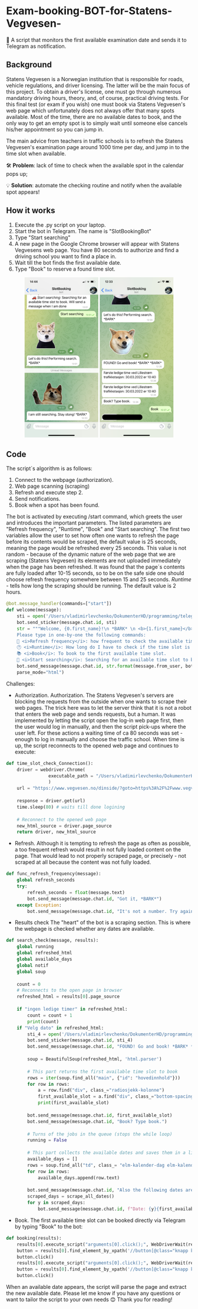 # Exam-booking-BOT-for-Statens-Vegvesen-
🤖 A script that monitors the first available examination date and sends it to Telegram  as notification.

## Background
Statens Vegvesen is a Norwegian institution that is responsible for roads, vehicle regulations, and driver licensing. The latter will be the main focus of this project.
To obtain a driver's license, one must go through numerous mandatory driving hours, theory, and, of course, practical driving tests. For this final test (or exam if you wish) one must book via Statens Vegvesen's web page which unfortunately does not always offer that many spots available. Most of the time, there are no available dates to book, and the only way to get an empty spot is to simply wait until someone else cancels his/her appointment so you can jump in.

The main advice from teachers in traffic schools is to refresh the Statens Vegvesen's examination page around 1000 time per day, and jump in to the time slot when available.  

🛠 **Problem**: lack of time to check when the available spot in the calendar pops up;

💡 **Solution**: automate the checking routine and notify when the available spot appears!

## How it works

1. Execute the .py script on your laptop.
2. Start the bot in Telegram. The name is "SlotBookingBot"
3. Type "Start searching"
4. A new page in the Google Chrome browser will appear with Statens Vegvesens web page. You have 80 seconds to authorize and find a driving school you want to find a place in.
5. Wait till the bot finds the first available date.
6. Type "Book" to reserve a found time slot. 

<p align="center">
<img src="images/IMG_8723.PNG" width="200">
<img src="images/IMG_8834.PNG" width="200">
  </p>

## Code

The script´s algorithm is as follows:
1. Connect to the webpage (authorization).
2. Web page scanning (scraping)
3. Refresh and execute step 2.
4. Send notifications. 
5. Book when a spot has been found.

The bot is activated by executing /start command, which greets the user and introduces the important parameters. The listed parameters are "Refresh frequency", "Runtime", "Book" and "Start searching". The first two variables allow the user to set how often one wants to refresh the page before its contents would be scraped, the default value is 25 seconds, meaning the page would be refreshed every 25 seconds. This value is not random - because of the dynamic nature of the web page that we are scraping (Statens Vegvesen) its elements are not uploaded immediately when the page has been refreshed. It was found that the page´s contents are fully loaded after 10-15 seconds, so to be on the safe side one should choose refresh frequency somewhere between 15 and 25 seconds. *Runtime* - tells how long the scraping should be running. The default value is 2 hours. 

```Python
@bot.message_handler(commands=["start"])
def welcome(message):
    sti = open('/Users/vladimirlevchenko/DokumenterHD/programming/telegram_bot/static/welcome.webp', 'rb')
    bot.send_sticker(message.chat.id, sti)
    str = """Welcome, {0.first_name}!\n *BARK* \n <b>{1.first_name}</b> is here to book a time slot for you at Statens Vegvesen.\n
    Please type in one-by-one the following commands:
    🏁 <i>Refresh frequency</i>: how frequent to check the available time. Type in a number which corresponds to seconds. Default is 25 seconds.
    🕐 <i>Runtime</i>: How long do I have to check if the time slot is available. Specify number of hours (Default value is 2 hours).
    📚 <i>Book</i>: To book to the first available time slot.
    🚗 <i>Start searching</i>: Searching for an available time slot to book. Will send a message when I am done"""
    bot.send_message(message.chat.id, str.format(message.from_user, bot.get_me()),
    parse_mode="html")
```

Challenges:
- Authorization. Authorization. The Statens Vegvesen's servers are blocking the requests from the outside when one wants to scrape their web pages. The trick here was to let the server think that it is not a robot that enters the web page and sends requests, but a human. It was implemented by letting the script open the log-in web page first, then the user would log in manually, and then the script pick-ups where the user left. For these actions a waiting time of ca 80 seconds was set - enough to log in manually and choose the traffic school. When time is up, the script reconnects to the opened web page and continues to execute:

```Python
def time_slot_check_Connection():
    driver = webdriver.Chrome(
                executable_path = "/Users/vladimirlevchenko/DokumenterHD/programming/telegram_bot/chromedriver_2"
                )
    url = "https://www.vegvesen.no/dinside/?goto=https%3A%2F%2Fwww.vegvesen.no%2Fdinside%2Fdittforerkort%2Ftimebestilling%2F"

    response = driver.get(url)
    time.sleep(80) # waits till done logining

    # Reconnect to the opened web page
    new_html_source = driver.page_source
    return driver, new_html_source
```
- Refresh. Although it is tempting to refresh the page as often as possible, a too frequent refresh would result in not fully loaded content on the page. That would lead to not properly scraped page, or precisely - not scraped at all because the content was not fully loaded.

```Python
def func_refresh_frequency(message):
    global refresh_seconds
    try:
        refresh_seconds = float(message.text)
        bot.send_message(message.chat.id, "Got it, *BARK*")
    except Exception:
        bot.send_message(message.chat.id, "It's not a number. Try again, *BARK*")
```

- Results check
The "heart" of the bot is a scraping section. This is where the webpage is checked whether any dates are available.

```Python
def search_check(message, results):
    global running
    global refreshed_html
    global available_days
    global notif
    global soup

    count = 0
    # Reconnects to the open page in browser
    refreshed_html = results[0].page_source

    if "ingen ledige timer" in refreshed_html:
        count = count + 1
        print(count)
    if "Velg dato" in refreshed_html:
        sti_4 = open('/Users/vladimirlevchenko/DokumenterHD/programming/telegram_bot/static/found.webp', 'rb')
        bot.send_sticker(message.chat.id, sti_4)
        bot.send_message(message.chat.id, "FOUND! Go and book! *BARK* *BARK*")

        soup = BeautifulSoup(refreshed_html, 'html.parser')

        # This part returns the first available time slot to book
        rows = iter(soup.find_all("main", {"id": "hovedinnhold"}))
        for row in rows:
            a = row.find("div", class_="radiosjekk-kolonne")
            first_available_slot = a.find("div", class_="bottom-spacing-medium").text
            print(first_available_slot)

        bot.send_message(message.chat.id, first_available_slot)
        bot.send_message(message.chat.id, "Book? Type book.")

        # Turns of the jobs in the queue (stops the while loop)
        running = False

        # This part collects the available dates and saves them in a list
        available_days = []
        rows = soup.find_all("td", class_= "elm-kalender-dag elm-kalender-dag-velgbar")
        for row in rows:
            available_days.append(row.text)

        bot.send_message(message.chat.id, "Also the following dates are available:")
        scraped_days = scrape_all_dates()
        for y in scraped_days:
            bot.send_message(message.chat.id, f"Date: {y}{first_available_slot[-17:-9]}\nTime:{scraped_days[y]}")
```

- Book. The first available time slot can be booked directly via Telegram by typing "Book" to the bot:
```Python
def booking(results):
    results[0].execute_script("arguments[0].click();", WebDriverWait(results[0], 2).until(EC.element_to_be_clickable((By.XPATH, "//label[@for='ledige-timer-0']"))))
    button = results[0].find_element_by_xpath('//button[@class="knapp knapp-neste knapp-handling"]')
    button.click()
    results[0].execute_script("arguments[0].click();", WebDriverWait(results[0], 2).until(EC.element_to_be_clickable((By.XPATH, "//label[@for='bekreft']"))))
    button = results[0].find_element_by_xpath('//button[@class="knapp knapp-handling knapp-neste"]')
    button.click()
```
When an available date appears, the script will parse the page and extract the new available date.
Please let me know if you have any questions or want to tailor the script to your own needs 😊
Thank you for reading!

